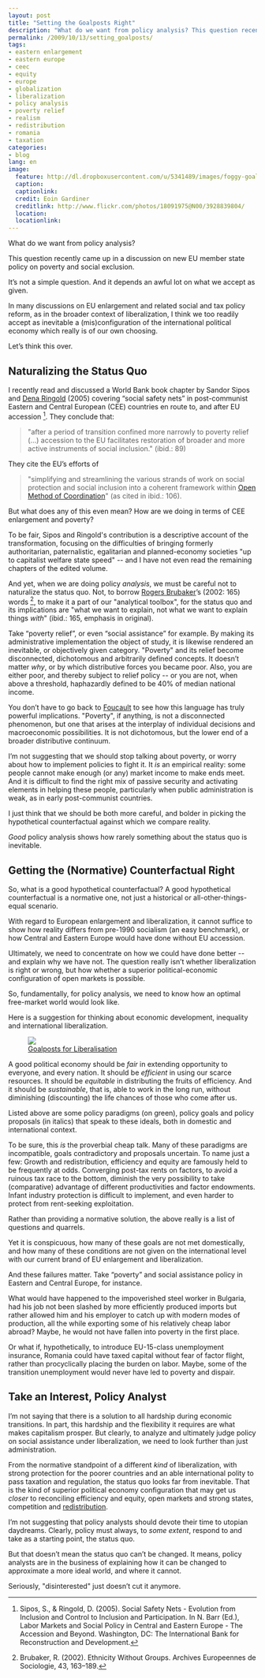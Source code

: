 ```yaml
---
layout: post
title: "Setting the Goalposts Right"
description: "What do we want from policy analysis? This question recently came up in a discussion on new EU member state policy on poverty and social exclusion."
permalink: /2009/10/13/setting_goalposts/
tags:
- eastern enlargement
- eastern europe
- ceec
- equity
- europe
- globalization
- liberalization
- policy analysis
- poverty relief
- realism
- redistribution
- romania
- taxation
categories:
- blog
lang: en
image:
  feature: http://dl.dropboxusercontent.com/u/5341489/images/foggy-goalpoasts_crop.jpg
  caption:
  captionlink:
  credit: Eoin Gardiner
  creditlink: http://www.flickr.com/photos/18091975@N00/3928839804/
  location:
  locationlink:
---
```


What do we want from policy analysis?

This question recently came up in a discussion on new EU member state policy on poverty and social exclusion.

It’s not a simple question.
And it depends an awful lot on what we accept as given.

<!--more-->

In many discussions on EU enlargement and related social and tax policy reform, as in the broader context of liberalization, I think we too readily accept as inevitable a (mis)configuration of the international political economy which really is of our own choosing.

Let’s think this over.


## Naturalizing the Status Quo

I recently read and discussed a World Bank book chapter by Sandor Sipos and [Dena Ringold](http://www.linkedin.com/pub/dena-ringold/4/9a1/b4b) (2005) covering “social safety nets” in post-communist Eastern and Central European (CEE) countries en route to, and after EU accession [^1].
They conclude that:

>"after a period of transition confined more narrowly to poverty relief (...) accession to the EU facilitates restoration of broader and more active instruments of social inclusion." (ibid.: 89)

They cite the EU’s efforts of

>"simplifying and streamlining the various strands of work on social protection and social inclusion into a coherent framework within [Open Method of Coordination](http://en.wikipedia.org/wiki/Open_Method_of_Coordination)" (as cited in ibid.: 106).

But what does any of this even mean? How are we doing in terms of CEE enlargement and poverty?

To be fair, Sipos and Ringold's contribution is a descriptive account of the transformation, focusing on the difficulties of bringing formerly authoritarian, paternalistic, egalitarian and planned-economy societies "up to capitalist welfare state speed" -- and I have not even read the remaining chapters of the edited volume.

And yet, when we are doing policy *analysis*, we must be careful not to naturalize the status quo.
Not, to borrow [Rogers Brubaker](http://www.sscnet.ucla.edu/soc/faculty/brubaker/)’s (2002: 165) words [^2], to make it a part of our "analytical toolbox", for the status quo and its implications are "what we want to explain, not what we want to explain things *with*" (ibid.: 165, emphasis in original).

Take “poverty relief”, or even “social assistance” for example.
By making its administrative implementation the object of study, it is likewise rendered an inevitable, or objectively given category.
"Poverty" and its relief become disconnected, dichotomous and arbitrarily defined concepts.
It doesn’t matter *why*, or by which distributive forces you became poor.
Also, you are either poor, and thereby subject to relief policy -- or you are not, when above a threshold, haphazardly defined to be 40% of median national income.

You don’t have to go back to [Foucault](http://en.wikipedia.org/wiki/Power_(sociology)) to see how this language has truly powerful implications.
"Poverty", if anything, is not a disconnected phenomenon, but one that arises at the interplay of individual decisions and macroeconomic possibilities.
It is not dichotomous, but the lower end of a broader distributive continuum.

I’m not suggesting that we should stop talking about poverty, or worry about how to implement policies to fight it.
It *is* an empirical reality:
some people cannot make enough (or any) market income to make ends meet.
And it is difficult to find the right mix of passive security and activating elements in helping these people, particularly when public administration is weak, as in early post-communist countries.

I just think that we should be both more careful, and bolder in picking the hypothetical counterfactual against which we compare reality.

*Good* policy analysis shows how rarely something about the status quo is inevitable.


## Getting the (Normative) Counterfactual Right

So, what is a good hypothetical counterfactual?
A good hypothetical counterfactual is a normative one, not just a historical or all-other-things-equal scenario.

With regard to European enlargement and liberalization, it cannot suffice to show how reality differs from pre-1990 socialism (an easy benchmark), or how Central and Eastern Europe would have done without EU accession.

Ultimately, we need to concentrate on how we could have done better -- and explain why we have not.
The question really isn’t whether liberalization is right or wrong, but how whether a superior political-economic configuration of open markets is possible.

So, fundamentally, for policy analysis, we need to know how an optimal free-market world would look like.

Here is a suggestion for thinking about economic development, inequality and international liberalization.

<figure>
    <a href="https://dl.dropboxusercontent.com/u/5341489/images/goalposts-for-liberalisation.jpg">
    <img src="https://dl.dropboxusercontent.com/u/5341489/images/goalposts-for-liberalisation.jpg">
    </a>
    <figcaption>
        <a href="https://dl.dropboxusercontent.com/u/5341489/images/goalposts-for-liberalisation.pdf"
        title="Goalposts for Liberalisation">
        Goalposts for Liberalisation
        </a>
    </figcaption>
</figure>

A good political economy should be *fair* in extending opportunity to everyone, and every nation.
It should be *efficient* in using our scarce resources.
It should be *equitable* in distributing the fruits of efficiency.
And it should be *sustainable*, that is, able to work in the long run, without diminishing (discounting) the life chances of those who come after us.

Listed above are some policy paradigms (on green), policy goals and policy proposals (in italics) that speak to these ideals, both in domestic and international context.

To be sure, this *is* the proverbial cheap talk.
Many of these paradigms are incompatible, goals contradictory and proposals uncertain.
To name just a few:
Growth and redistribution, efficiency and equity are famously held to be frequently at odds.
Converging post-tax rents on factors, to avoid a ruinous tax race to the bottom, diminish the very possibility to take (comparative) advantage of different productivities and factor endowments.
Infant industry protection is difficult to implement, and even harder to protect from rent-seeking exploitation.

Rather than providing a normative solution, the above really is a list of questions and quarrels.

Yet it is conspicuous, how many of these goals are not met domestically, and how many of these conditions are not given on the international level with our current brand of EU enlargement and liberalization.

And these failures matter.
Take “poverty” and social assistance policy in Eastern and Central Europe, for instance.

What would have happened to the impoverished steel worker in Bulgaria, had his job not been slashed by more efficiently produced imports but rather allowed him and his employer to catch up with modern modes of production, all the while exporting some of his relatively cheap labor abroad? Maybe, he would not have fallen into poverty in the first place.

Or what if, hypothetically, to introduce EU-15-class unemployment insurance, Romania could have taxed capital without fear of factor flight, rather than procyclically placing the burden on labor.
Maybe, some of the transition unemployment would never have led to poverty and dispair.


## Take an Interest, Policy Analyst

I’m not saying that there is a solution to all hardship during economic transitions.
In part, this hardship and the flexibility it requires are what makes capitalism prosper.
But clearly, to analyze and ultimately judge policy on social assistance under liberalization, we need to look further than just administration.

From the normative standpoint of a different *kind* of liberalization, with strong protection for the poorer countries and an able international polity to pass taxation and regulation, the status quo looks far from inevitable.
That is the kind of superior political economy configuration that may get us *closer* to reconciling efficiency and equity, open markets and strong states, competition and [redistribution](http://maxheld.de/2009/10/07/for-redistribution/).

I’m not suggesting that policy analysts should devote their time to utopian daydreams.
Clearly, policy must always, to *some extent*, respond to and take as a starting point, the status quo.

But that doesn’t mean the status quo can’t be changed.
It means, policy analysts are in the business of explaining how it can be changed to approximate a more ideal world, and where it cannot.

Seriously, "disinterested"  just doesn’t cut it anymore.

[^1]: Sipos, S., & Ringold, D. (2005). Social Safety Nets - Evolution from Inclusion and Control to Inclusion and Participation. In N. Barr (Ed.), Labor Markets and Social Policy in Central and Eastern Europe - The Accession and Beyond. Washington, DC: The International Bank for Reconstruction and Development.
[^2]: Brubaker, R. (2002). Ethnicity Without Groups. Archives Europeennes de Sociologie, 43, 163–189.